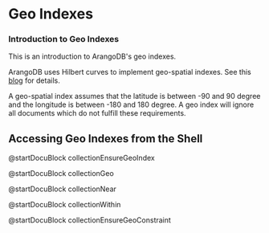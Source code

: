 Geo Indexes
===========

### Introduction to Geo Indexes

This is an introduction to ArangoDB's geo indexes.

ArangoDB uses Hilbert curves to implement geo-spatial indexes. 
See this [blog](https://www.arangodb.com/2012/03/31/using-hilbert-curves-and-polyhedrons-for-geo-indexing)
for details.

A geo-spatial index assumes that the latitude is between -90 and 90 degree and
the longitude is between -180 and 180 degree. A geo index will ignore all
documents which do not fulfill these requirements.

Accessing Geo Indexes from the Shell
------------------------------------

<!-- js/server/modules/org/arangodb/arango-collection.js-->
@startDocuBlock collectionEnsureGeoIndex

<!-- js/common/modules/org/arangodb/arango-collection-common.js-->
@startDocuBlock collectionGeo

<!-- js/common/modules/org/arangodb/arango-collection-common.js-->
@startDocuBlock collectionNear

<!-- js/common/modules/org/arangodb/arango-collection-common.js-->
@startDocuBlock collectionWithin


@startDocuBlock collectionEnsureGeoConstraint
